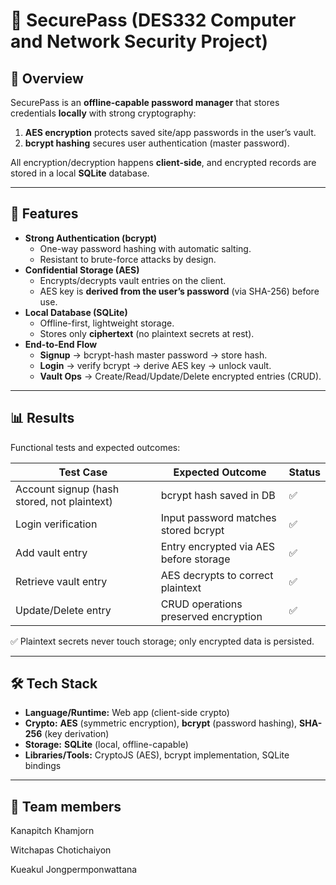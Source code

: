 # 🔐 SecurePass (DES332 Computer and Network Security Project)

## 📌 Overview
SecurePass is an **offline-capable password manager** that stores credentials **locally** with strong cryptography:
1. **AES encryption** protects saved site/app passwords in the user’s vault.  
2. **bcrypt hashing** secures user authentication (master password).  

All encryption/decryption happens **client-side**, and encrypted records are stored in a local **SQLite** database.

---

## 🚀 Features
- **Strong Authentication (bcrypt)**
  - One-way password hashing with automatic salting.
  - Resistant to brute-force attacks by design.
- **Confidential Storage (AES)**
  - Encrypts/decrypts vault entries on the client.
  - AES key is **derived from the user’s password** (via SHA-256) before use.
- **Local Database (SQLite)**
  - Offline-first, lightweight storage.
  - Stores only **ciphertext** (no plaintext secrets at rest).
- **End-to-End Flow**
  - **Signup** → bcrypt-hash master password → store hash.
  - **Login** → verify bcrypt → derive AES key → unlock vault.
  - **Vault Ops** → Create/Read/Update/Delete encrypted entries (CRUD).

---

## 📊 Results
Functional tests and expected outcomes:

| Test Case                                   | Expected Outcome                        | Status |
|---------------------------------------------|-----------------------------------------|--------|
| Account signup (hash stored, not plaintext) | bcrypt hash saved in DB                 | ✅     |
| Login verification                          | Input password matches stored bcrypt    | ✅     |
| Add vault entry                             | Entry encrypted via AES before storage  | ✅     |
| Retrieve vault entry                        | AES decrypts to correct plaintext       | ✅     |
| Update/Delete entry                         | CRUD operations preserved encryption    | ✅     |

✅ Plaintext secrets never touch storage; only encrypted data is persisted.

---

## 🛠️ Tech Stack
- **Language/Runtime:** Web app (client-side crypto)
- **Crypto:** **AES** (symmetric encryption), **bcrypt** (password hashing), **SHA-256** (key derivation)
- **Storage:** **SQLite** (local, offline-capable)
- **Libraries/Tools:** CryptoJS (AES), bcrypt implementation, SQLite bindings

---

## 👥 Team members
Kanapitch Khamjorn  

Witchapas Chotichaiyon  

Kueakul Jongpermponwattana
